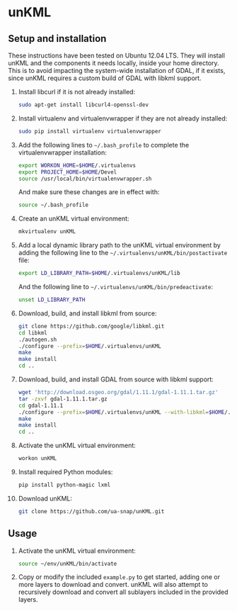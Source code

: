 unKML
=====

## Setup and installation

These instructions have been tested on Ubuntu 12.04 LTS. They will install unKML and the components it needs locally, inside your home directory. This is to avoid impacting the system-wide installation of GDAL, if it exists, since unKML requires a custom build of GDAL with libkml support. 

 1. Install libcurl if it is not already installed:

    ```bash
    sudo apt-get install libcurl4-openssl-dev
    ```

 1. Install virtualenv and virtualenvwrapper if they are not already installed:

    ```bash
    sudo pip install virtualenv virtualenvwrapper
    ```

 1. Add the following lines to ```~/.bash_profile``` to complete the virtualenvwrapper installation:

    ```bash
    export WORKON_HOME=$HOME/.virtualenvs
    export PROJECT_HOME=$HOME/Devel
    source /usr/local/bin/virtualenvwrapper.sh
    ```

    And make sure these changes are in effect with:

    ```bash
    source ~/.bash_profile
    ```

 1. Create an unKML virtual environment:

    ```bash
    mkvirtualenv unKML
    ```

 1. Add a local dynamic library path to the unKML virtual environment by adding the following line to the ```~/.virtualenvs/unKML/bin/postactivate``` file:
    
    ```bash
    export LD_LIBRARY_PATH=$HOME/.virtualenvs/unKML/lib
    ```

    And the following line to ```~/.virtualenvs/unKML/bin/predeactivate```:

    ```bash
    unset LD_LIBRARY_PATH
    ```

 1. Download, build, and install libkml from source:

    ```bash
    git clone https://github.com/google/libkml.git
    cd libkml
    ./autogen.sh
    ./configure --prefix=$HOME/.virtualenvs/unKML
    make
    make install
    cd ..
    ```

 1. Download, build, and install GDAL from source with libkml support:

    ```bash
    wget 'http://download.osgeo.org/gdal/1.11.1/gdal-1.11.1.tar.gz'
    tar -zxvf gdal-1.11.1.tar.gz
    cd gdal-1.11.1
    ./configure --prefix=$HOME/.virtualenvs/unKML --with-libkml=$HOME/.virtualenvs/unKML
    make
    make install
    cd ..
    ```

 1. Activate the unKML virtual environment:

    ```bash
    workon unKML
    ```

 1. Install required Python modules:

    ```bash
    pip install python-magic lxml
    ```

 1. Download unKML:

    ```bash
    git clone https://github.com/ua-snap/unKML.git
    ```

## Usage

 1. Activate the unKML virtual environment:

    ```bash
    source ~/env/unKML/bin/activate
    ```

 1. Copy or modify the included ```example.py``` to get started, adding one or more layers to download and convert. unKML will also attempt to recursively download and convert all sublayers included in the provided layers.
